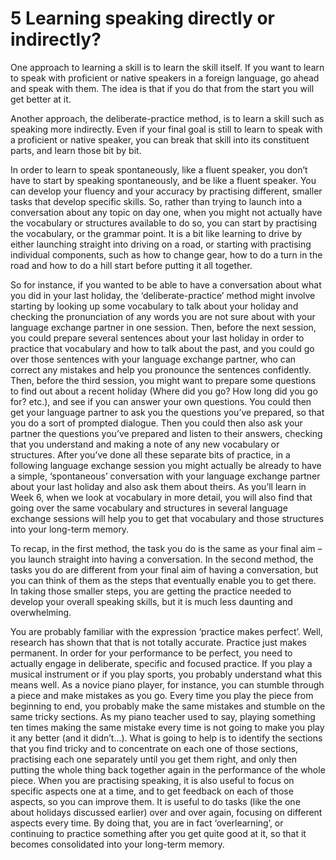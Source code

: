 # 5 Learning speaking directly or indirectly?


One approach to learning a skill is to learn the skill itself. If you want to learn to speak with proficient or native speakers in a foreign language, go ahead and speak with them. The idea is that if you do that from the start you will get better at it.

Another approach, the deliberate-practice method, is to learn a skill such as speaking more indirectly. Even if your final goal is still to learn to speak with a proficient or native speaker, you can break that skill into its constituent parts, and learn those bit by bit. 

In order to learn to speak spontaneously, like a fluent speaker, you don’t have to start by speaking spontaneously, and be like a fluent speaker. You can develop your fluency and your accuracy by practising different, smaller tasks that develop specific skills. So, rather than trying to launch into a conversation about any topic on day one, when you might not actually have the vocabulary or structures available to do so, you can start by practising the vocabulary, or the grammar point. It is a bit like learning to drive by either launching straight into driving on a road, or starting with practising individual components, such as how to change gear, how to do a turn in the road and how to do a hill start before putting it all together.

So for instance, if you wanted to be able to have a conversation about what you did in your last holiday, the ‘deliberate-practice’ method might involve starting by looking up some vocabulary to talk about your holiday and checking the pronunciation of any words you are not sure about with your language exchange partner in one session. Then, before the next session, you could prepare several sentences about your last holiday in order to practice that vocabulary and how to talk about the past, and you could go over those sentences with your language exchange partner, who can correct any mistakes and help you pronounce the sentences confidently. Then, before the third session, you might want to prepare some questions to find out about a recent holiday (Where did you go? How long did you go for? etc.), and see if you can answer your own questions. You could then get your language partner to ask you the questions you’ve prepared, so that you do a sort of prompted dialogue. Then you could then also ask your partner the questions you’ve prepared and listen to their answers, checking that you understand and making a note of any new vocabulary or structures. After you’ve done all these separate bits of practice, in a following language exchange session you might actually be already to have a simple, ‘spontaneous’ conversation with your language exchange partner about your last holiday and also ask them about theirs. As you’ll learn in Week 6, when we look at vocabulary in more detail, you will also find that going over the same vocabulary and structures in several language exchange sessions will help you to get that vocabulary and those structures into your long-term memory.

To recap, in the first method, the task you do is the same as your final aim – you launch straight into having a conversation. In the second method, the tasks you do are different from your final aim of having a conversation, but you can think of them as the steps that eventually enable you to get there. In taking those smaller steps, you are getting the practice needed to develop your overall speaking skills, but it is much less daunting and overwhelming. 

You are probably familiar with the expression ‘practice makes perfect’. Well, research has shown that that is not totally accurate. Practice just makes permanent. In order for your performance to be perfect, you need to actually engage in deliberate, specific and focused practice. If you play a musical instrument or if you play sports, you probably understand what this means well. As a novice piano player, for instance, you can stumble through a piece and make mistakes as you go. Every time you play the piece from beginning to end, you probably make the same mistakes and stumble on the same tricky sections. As my piano teacher used to say, playing something ten times making the same mistake every time is not going to make you play it any better (and it didn’t…). What is going to help is to identify the sections that you find tricky and to concentrate on each one of those sections, practising each one separately until you get them right, and only then putting the whole thing back together again in the performance of the whole piece. When you are practising speaking, it is also useful to focus on specific aspects one at a time, and to get feedback on each of those aspects, so you can improve them. It is useful to do tasks (like the one about holidays discussed earlier) over and over again, focusing on different aspects every time. By doing that, you are in fact ‘overlearning’, or continuing to practice something after you get quite good at it, so that it becomes consolidated into your long-term memory.

